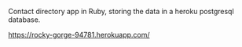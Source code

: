 Contact directory app in Ruby, storing the data in a heroku postgresql database. 

https://rocky-gorge-94781.herokuapp.com/
